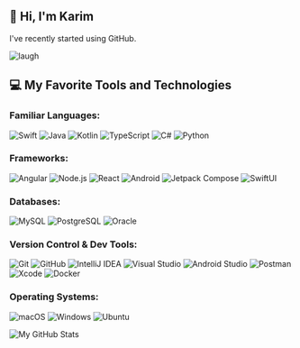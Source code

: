 ## 👋 Hi, I'm Karim
I've recently started using GitHub. 

![laugh](https://github.com/user-attachments/assets/99655a4a-59d4-441b-80a3-ac9fbbd50be3)


## 💻 My Favorite Tools and Technologies

### Familiar Languages:
![Swift](https://img.shields.io/badge/-Swift-FA7343?style=flat&logo=swift&logoColor=white)
![Java](https://img.shields.io/badge/-Java-007396?style=flat&logo=java&logoColor=white)
![Kotlin](https://img.shields.io/badge/-Kotlin-7F52FF?style=flat&logo=kotlin&logoColor=white)
![TypeScript](https://img.shields.io/badge/-TypeScript-3178C6?style=flat&logo=typescript&logoColor=white)
![C#](https://img.shields.io/badge/-C%23-239120?style=flat&logo=c-sharp&logoColor=white)
![Python](https://img.shields.io/badge/-Python-3776AB?style=flat&logo=python&logoColor=white)

### Frameworks:
![Angular](https://img.shields.io/badge/-Angular-DD0031?style=flat&logo=angular&logoColor=white)
![Node.js](https://img.shields.io/badge/-Node.js-339933?style=flat&logo=node.js&logoColor=white)
![React](https://img.shields.io/badge/-React-61DAFB?style=flat&logo=react&logoColor=black)
![Android](https://img.shields.io/badge/-Android-3DDC84?style=flat&logo=android&logoColor=white)
![Jetpack Compose](https://img.shields.io/badge/-Jetpack%20Compose-4285F4?style=flat&logo=android&logoColor=white)
![SwiftUI](https://img.shields.io/badge/-SwiftUI-FA7343?style=flat&logo=swift&logoColor=white)

### Databases:
![MySQL](https://img.shields.io/badge/-MySQL-4479A1?style=flat&logo=mysql&logoColor=white)
![PostgreSQL](https://img.shields.io/badge/-PostgreSQL-336791?style=flat&logo=postgresql&logoColor=white)
![Oracle](https://img.shields.io/badge/-Oracle-F80000?style=flat&logo=oracle&logoColor=white)

### Version Control & Dev Tools:
![Git](https://img.shields.io/badge/-Git-F05032?style=flat&logo=git&logoColor=white)
![GitHub](https://img.shields.io/badge/-GitHub-181717?style=flat&logo=github&logoColor=white)
![IntelliJ IDEA](https://img.shields.io/badge/-IntelliJ%20IDEA-000000?style=flat&logo=intellij-idea&logoColor=white)
![Visual Studio](https://img.shields.io/badge/-Visual%20Studio-5C2D91?style=flat&logo=visual-studio&logoColor=white)
![Android Studio](https://img.shields.io/badge/-Android%20Studio-3DDC84?style=flat&logo=android-studio&logoColor=white)
![Postman](https://img.shields.io/badge/-Postman-FF6C37?style=flat&logo=postman&logoColor=white)
![Xcode](https://img.shields.io/badge/-Xcode-147EFB?style=flat&logo=xcode&logoColor=white)
![Docker](https://img.shields.io/badge/-Docker-2496ED?style=flat&logo=docker&logoColor=white)

### Operating Systems:
![macOS](https://img.shields.io/badge/-macOS-000000?style=flat&logo=apple&logoColor=white)
![Windows](https://img.shields.io/badge/-Windows-0078D6?style=flat&logo=windows&logoColor=white)
![Ubuntu](https://img.shields.io/badge/-Ubuntu-E95420?style=flat&logo=ubuntu&logoColor=white)

![My GitHub Stats](https://github-readme-stats.vercel.app/api?username=DrcKarim&show_icons=true&theme=default)


<!--
🎓 **Master's student in Data & Artificial Intelligence at ESILV - Paris**  
💻 Full-stack & mobile developer | 🔐 Security contributor | 📱 App builder  
🇲🇦 Originally from Morocco | 📍 Based in Paris

---

## 🔧 What I Do

- 🚀 Build full-stack web apps using **Angular**, **Node.js**, **TypeScript**
- 📱 Create mobile apps with **Swift**, **Java**, **Kotlin**
- 🤖 Develop AI projects in **Python** (Jupyter, ML models)
- 🔐 Improve app security with tools like **Dependency Track**
- 🌐 Freelance developer helping clients since 2018

---

## 🏆 Projects

| 📱 Mobile Apps | 🧠 AI Projects | 🛒 Web Apps |
|---------------|----------------|------------|
| [Crypto Profit Calculator (iOS)](https://apps.apple.com/ma/app/crypto-profit-calculator-app/id6475302492) | [Temperature Prediction](https://github.com/DrcKarim/TemperaturePrediction) | [MyEcomWebsite](https://github.com/DcrKarim/MyEcomWebsite) |
| [Saudi Arabia Azan (Android)](https://play.google.com/store/apps/details?id=com.SalahPrayerTime.AzanSaudiArabiaTiming) |  |  |
| [Vertical Jump Trainer](https://play.google.com/store/apps/details?id=com.IncreaseVerticalJumpWorkout.VerticalJumpWorkoutAtHome) |  |  |

---

## 🛠 Skills & Tools

- 👨‍💻 Languages: `Java`, `C/C++`, `Swift`, `Python`, `TypeScript`, `JavaScript`, `C#`, `Kotlin`, `PHP`
- 🧰 Tools: `Git`, `Docker`, `CI/CD`, `Android Studio`, `Xcode`, `IntelliJ`, `Postman`
- 📦 Databases: `PostgreSQL`, `MySQL`, `SQL Server`, `Oracle`
- ⚙️ Frameworks: `Angular`, `React`, `Node.js`, `ASP.NET`, `JEE`, `Vue.js`
- 📊 Dev Methods: `Agile`, `Scrum`, `UML`

---

## 🌍 Languages

- 🇫🇷 French — Fluent (C1)
- 🇬🇧 English — Intermediate (B2)
- 🇲🇦 Arabic — Native

---

## 🎯 Hobbies

- 📚 Personal development & leadership
- 🚴 Cycling | ♟ Chess | 🏊 Swimming
- 📸 Photography [@kariiieeem](https://www.instagram.com/kariiieeem)

---

## 📫 Let's Connect!

[![LinkedIn](https://img.shields.io/badge/LinkedIn-blue?logo=linkedin)](https://www.linkedin.com/in/karim-bouchaane-8912417b/)  
[![GitHub](https://img.shields.io/badge/GitHub-%2312100E.svg?logo=github&logoColor=white)](https://github.com/DrcKarim)  
[![Portfolio](https://img.shields.io/badge/Portfolio-kariiim.com-blueviolet)](https://fisio.education/editeur/kariiim.com)

---

_“Code is the art of turning ideas into reality.”_

-->
<!--
**DrcKarim/DrcKarim** is a ✨ _special_ ✨ repository because its `README.md` (this file) appears on your GitHub profile.

Here are some ideas to get you started:

- 🔭 I’m currently working on ...
- 🌱 I’m currently learning ...
- 👯 I’m looking to collaborate on ...
- 🤔 I’m looking for help with ...
- 💬 Ask me about ...
- 📫 How to reach me: ...
- 😄 Pronouns: ...
- ⚡ Fun fact: ...
-->
